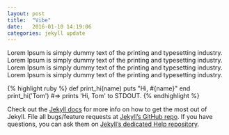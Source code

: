 ```yaml
---
layout: post
title:  "Vibe"
date:   2016-01-10 14:19:06
categories: jekyll update
---
```

Lorem Ipsum is simply dummy text of the printing and typesetting industry. Lorem Ipsum is simply dummy text of the printing and typesetting industry.
Lorem Ipsum is simply dummy text of the printing and typesetting industry. Lorem Ipsum is simply dummy text of the printing and typesetting industry.

{% highlight ruby %}
def print_hi(name)
  puts "Hi, #{name}"
end
print_hi('Tom')
#=> prints 'Hi, Tom' to STDOUT.
{% endhighlight %}

Check out the [Jekyll docs][jekyll] for more info on how to get the most out of Jekyll. File all bugs/feature requests at [Jekyll’s GitHub repo][jekyll-gh]. If you have questions, you can ask them on [Jekyll’s dedicated Help repository][jekyll-help].

[jekyll]:      http://jekyllrb.com
[jekyll-gh]:   https://github.com/jekyll/jekyll
[jekyll-help]: https://github.com/jekyll/jekyll-help
